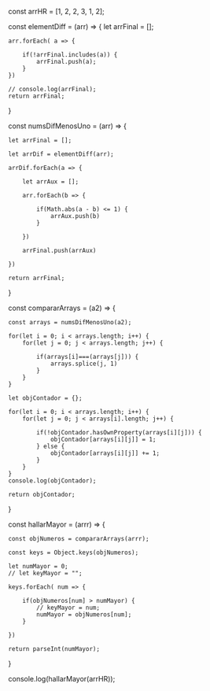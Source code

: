 const arrHR = [1, 2, 2, 3, 1, 2];

const elementDiff = (arr) => {
    let arrFinal = [];

    arr.forEach( a => {

        if(!arrFinal.includes(a)) {
            arrFinal.push(a);
        }
    })

    // console.log(arrFinal);
    return arrFinal;
}


const numsDifMenosUno = (arr) => {

    let arrFinal = [];

    let arrDif = elementDiff(arr);

    arrDif.forEach(a => {

        let arrAux = [];

        arr.forEach(b => {

            if(Math.abs(a - b) <= 1) {
                arrAux.push(b)
            }

        })

        arrFinal.push(arrAux)
        
    })
    
    return arrFinal;
}


const compararArrays = (a2) => {
    
    const arrays = numsDifMenosUno(a2);

    for(let i = 0; i < arrays.length; i++) {
        for(let j = 0; j < arrays.length; j++) {

            if(arrays[i]===(arrays[j])) {
                arrays.splice(j, 1)
            }
        }
    }

    let objContador = {};

    for(let i = 0; i < arrays.length; i++) {
        for(let j = 0; j < arrays[i].length; j++) {

            if(!objContador.hasOwnProperty(arrays[i][j])) {
                objContador[arrays[i][j]] = 1;
            } else {
                objContador[arrays[i][j]] += 1;
            }
        }
    }
    console.log(objContador);

    return objContador;
}

const hallarMayor = (arrr) => {

    const objNumeros = compararArrays(arrr);

    const keys = Object.keys(objNumeros);

    let numMayor = 0;
    // let keyMayor = "";
    
    keys.forEach( num => {
        
        if(objNumeros[num] > numMayor) {
            // keyMayor = num;
            numMayor = objNumeros[num];
        }
        
    })

    return parseInt(numMayor);
    
}

console.log(hallarMayor(arrHR));

